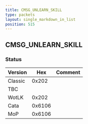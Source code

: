 ```yaml
---
title: CMSG_UNLEARN_SKILL
type: packets
layout: single_markdown_in_list
position: 515
---
```


## CMSG_UNLEARN_SKILL

### Status

Version    | Hex        | Comment
---------- | ---------- | ---------- 
Classic    | 0x202      | 
TBC        |            | 
WotLK      | 0x202      | 
Cata       | 0x6106     | 
MoP        | 0x6106     | 